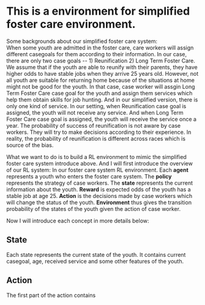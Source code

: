 # This is a environment for simplified foster care environment. 

Some backgrounds about our simplified foster care system: <br/>
When some youth are admitted in the foster care, care workers will assign different casegoals for them according to their information. In our case, there are only two case goals -- 1) Reunification 2) Long Term Foster Care. We assume that if the youth are able to reunify with their parents, they have higher odds to have stable jobs when they arrive 25 years old. However, not all youth are suitable for returning home because of the situations at home might not be good for the youth. In that case, case worker will assgin Long Term Foster Care case goal for the youth and assign them services which help them obtain skills for job hunting. And in our simplified version, there is only one kind of service. In our setting, when Reunification case goal is assigned, the youth will not receive any service. And when Long Term Foster Care case goal is assigned, the youth will receive the service once a year. The probability of success of reunification is not aware by case workers. They will try to make decisions according to their experience. In reality, the probability of reunification is different across races which is source of the bias. 

What we want to do is to build a RL environment to mimic the simplified foster care system introduce above. And I will first introduce the overview of our RL system:
In our foster care system RL environment. Each **agent** represents a youth who enters the foster care system. The **policy** represents the strategy of case workers. The **state** represents the current information about the youth. **Reward** is expected odds of the youth has a stable job at age 25. **Action** is the decisions made by case workers which will change the status of the youth. **Environment** thus gives the transition probability of the states of the youth given the action of case worker. <br/>

Now I will introduce each concept in more details below: <br/>
 
## State
Each state represents the current state of the youth. It contains current casegoal, age, received service and some other features of the youth.

## Action
The first part of the action contains   
